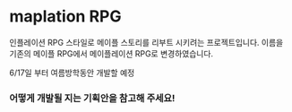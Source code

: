 # maplation RPG
인플레이션 RPG 스타일로 메이플 스토리를 리부트 시키려는 프로젝트입니다.
이름을 기존의 메이플 RPG에서 메이플레이션 RPG로 변경하였습니다.

6/17일 부터 여름방학동안 개발할 예정
### 어떻게 개발될 지는 기획안을 참고해 주세요!
